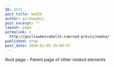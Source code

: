```yaml
---
ID: 2571
post_title: NadIA
author: gicomadmin
post_excerpt: ""
layout: page
permalink: >
  http://guillaumeisabelle.com/nad-previz/nadia/
published: true
post_date: 2020-02-09 16:09:07
---
```

<!-- wp:paragraph -->

Root page - Parent page of other related elements

<!-- /wp:paragraph -->